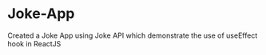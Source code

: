 # Joke-App
Created a Joke App using Joke API which demonstrate the use of useEffect hook in ReactJS
